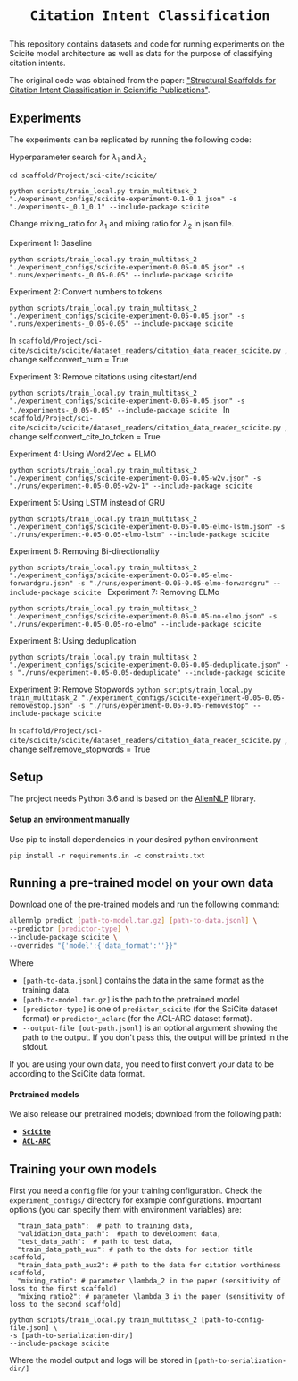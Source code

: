 # <p align=center>`Citation Intent Classification`</p> 

This repository contains datasets and code for running experiments on the Scicite model architecture as well as data for the purpose of classifying citation intents. 

The original code was obtained from the paper: 
["Structural Scaffolds for Citation Intent Classification in Scientific Publications"](https://arxiv.org/pdf/1904.01608.pdf).

## Experiments

The experiments can be replicated by running the following code:

Hyperparameter search for $\lambda_1$ and $\lambda_2$

`cd scaffold/Project/sci-cite/scicite/`

`python scripts/train_local.py train_multitask_2 "./experiment_configs/scicite-experiment-0.1-0.1.json" -s "./experiments-_0.1_0.1" --include-package scicite
`

Change mixing_ratio for $\lambda_1$ and mixing ratio for $\lambda_2$ in json file.

Experiment 1: Baseline

`python scripts/train_local.py train_multitask_2 "./experiment_configs/scicite-experiment-0.05-0.05.json" -s ".runs/experiments-_0.05-0.05" --include-package scicite
`

Experiment 2: Convert numbers to tokens

`python scripts/train_local.py train_multitask_2 "./experiment_configs/scicite-experiment-0.05-0.05.json" -s ".runs/experiments-_0.05-0.05" --include-package scicite
`

In `scaffold/Project/sci-cite/scicite/scicite/dataset_readers/citation_data_reader_scicite.py `, change self.convert_num = True

Experiment 3: Remove citations using citestart/end

`python scripts/train_local.py train_multitask_2 "./experiment_configs/scicite-experiment-0.05-0.05.json" -s "./experiments-_0.05-0.05" --include-package scicite
`
In `scaffold/Project/sci-cite/scicite/scicite/dataset_readers/citation_data_reader_scicite.py `, change self.convert_cite_to_token = True

Experiment 4: Using Word2Vec + ELMO

`python scripts/train_local.py train_multitask_2 "./experiment_configs/scicite-experiment-0.05-0.05-w2v.json" -s "./runs/experiment-0.05-0.05-w2v-1" --include-package scicite
`

Experiment 5: Using LSTM instead of GRU 

`python scripts/train_local.py train_multitask_2 "./experiment_configs/scicite-experiment-0.05-0.05-elmo-lstm.json" -s "./runs/experiment-0.05-0.05-elmo-lstm" --include-package scicite`

Experiment 6: Removing Bi-directionality

`python scripts/train_local.py train_multitask_2 "./experiment_configs/scicite-experiment-0.05-0.05-elmo-forwardgru.json" -s "./runs/experiment-0.05-0.05-elmo-forwardgru" --include-package scicite
`
Experiment 7: Removing ELMo

`python scripts/train_local.py train_multitask_2 "./experiment_configs/scicite-experiment-0.05-0.05-no-elmo.json" -s "./runs/experiment-0.05-0.05-no-elmo" --include-package scicite
`

Experiment 8: Using deduplication 

`python scripts/train_local.py train_multitask_2 "./experiment_configs/scicite-experiment-0.05-0.05-deduplicate.json" -s "./runs/experiment-0.05-0.05-deduplicate" --include-package scicite
`

Experiment 9: Remove Stopwords
`python scripts/train_local.py train_multitask_2 "./experiment_configs/scicite-experiment-0.05-0.05-removestop.json" -s "./runs/experiment-0.05-0.05-removestop" --include-package scicite`

In `scaffold/Project/sci-cite/scicite/scicite/dataset_readers/citation_data_reader_scicite.py `, change self.remove_stopwords = True

## Setup

The project needs Python 3.6 and is based on the [AllenNLP](https://github.com/allenai/allennlp) library.

#### Setup an environment manually

Use pip to install dependencies in your desired python environment

`pip install -r requirements.in -c constraints.txt`


## Running a pre-trained model on your own data

Download one of the pre-trained models and run the following command:

```bash
allennlp predict [path-to-model.tar.gz] [path-to-data.jsonl] \
--predictor [predictor-type] \
--include-package scicite \
--overrides "{'model':{'data_format':''}}"
```

Where 
* `[path-to-data.jsonl]` contains the data in the same format as the training data.
* `[path-to-model.tar.gz]` is the path to the pretrained model
* `[predictor-type]` is one of `predictor_scicite` (for the SciCite dataset format) or `predictor_aclarc` (for the ACL-ARC dataset format).
* `--output-file [out-path.jsonl]` is an optional argument showing the path to the output. If you don't pass this, the output will be printed in the stdout.

If you are using your own data, you need to first convert your data to be according to the SciCite data format.

#### Pretrained models

We also release our pretrained models; download from the following path:

* __[`SciCite`](https://s3-us-west-2.amazonaws.com/ai2-s2-research/scicite/models/scicite.tar.gz)__
* __[`ACL-ARC`](https://s3-us-west-2.amazonaws.com/ai2-s2-research/scicite/models/aclarc.tar.gz)__

## Training your own models

First you need a `config` file for your training configuration.
Check the `experiment_configs/` directory for example configurations.
Important options (you can specify them with environment variables) are:

```
  "train_data_path":  # path to training data,
  "validation_data_path":  #path to development data,
  "test_data_path":  # path to test data,
  "train_data_path_aux": # path to the data for section title scaffold,
  "train_data_path_aux2": # path to the data for citation worthiness scaffold,
  "mixing_ratio": # parameter \lambda_2 in the paper (sensitivity of loss to the first scaffold)
  "mixing_ratio2": # parameter \lambda_3 in the paper (sensitivity of loss to the second scaffold)
``` 

```
python scripts/train_local.py train_multitask_2 [path-to-config-file.json] \
-s [path-to-serialization-dir/] 
--include-package scicite
```

Where the model output and logs will be stored in `[path-to-serialization-dir/]`


